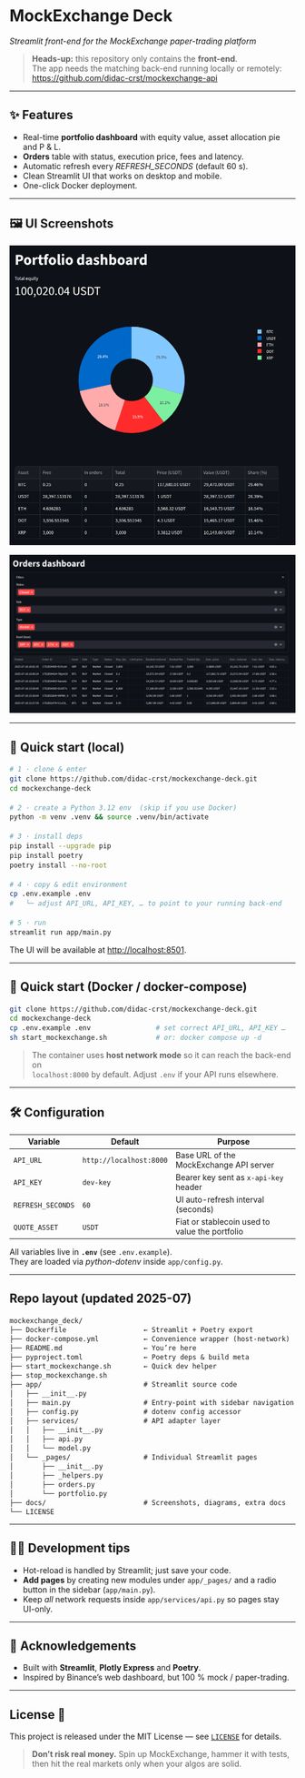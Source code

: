 # MockExchange Deck  
*Streamlit front-end for the MockExchange paper-trading platform*

> **Heads-up:** this repository only contains the **front-end**.  
> The app needs the matching back-end running locally or remotely:  
> <https://github.com/didac-crst/mockexchange-api>

---

## ✨ Features  

*   Real-time **portfolio dashboard** with equity value, asset allocation pie and P & L.  
*   **Orders** table with status, execution price, fees and latency.  
*   Automatic refresh every *REFRESH_SECONDS* (default 60 s).  
*   Clean Streamlit UI that works on desktop and mobile.  
*   One-click Docker deployment.

---

## 🖼️ UI Screenshots 

![Portfolio dashboard](./docs/img/portfolio_page.png)

![Orders page](./docs/img/orders_page.png)

---

## 🚀 Quick start (local)

```bash
# 1 · clone & enter
git clone https://github.com/didac-crst/mockexchange-deck.git
cd mockexchange-deck

# 2 · create a Python 3.12 env  (skip if you use Docker)
python -m venv .venv && source .venv/bin/activate

# 3 · install deps
pip install --upgrade pip
pip install poetry
poetry install --no-root

# 4 · copy & edit environment
cp .env.example .env
#   └─ adjust API_URL, API_KEY, … to point to your running back-end

# 5 · run
streamlit run app/main.py
```

The UI will be available at <http://localhost:8501>.

---

## 🐳 Quick start (Docker / docker-compose)

```bash
git clone https://github.com/didac-crst/mockexchange-deck.git
cd mockexchange-deck
cp .env.example .env                # set correct API_URL, API_KEY …
sh start_mockexchange.sh            # or: docker compose up -d
```

> The container uses **host network mode** so it can reach the back-end on  
> `localhost:8000` by default. Adjust `.env` if your API runs elsewhere.

---

## 🛠️ Configuration  

| Variable        | Default           | Purpose                                          |
|-----------------|-------------------|--------------------------------------------------|
| `API_URL`       | `http://localhost:8000` | Base URL of the MockExchange API server |
| `API_KEY`       | `dev-key`         | Bearer key sent as `x-api-key` header            |
| `REFRESH_SECONDS` | `60`            | UI auto-refresh interval (seconds)               |
| `QUOTE_ASSET`   | `USDT`            | Fiat or stablecoin used to value the portfolio   |

All variables live in **`.env`** (see `.env.example`).  
They are loaded via *python-dotenv* inside `app/config.py`.

---

## Repo layout (updated 2025-07)  

```text
mockexchange_deck/
├── Dockerfile                   ← Streamlit + Poetry export 
├── docker-compose.yml           ← Convenience wrapper (host‑network)
├── README.md                    ← You’re here
├── pyproject.toml               ← Poetry deps & build meta
├── start_mockexchange.sh        ← Quick dev helper
├── stop_mockexchange.sh
├── app/                         # Streamlit source code
│   ├── __init__.py              
│   ├── main.py                  # Entry‑point with sidebar navigation
│   ├── config.py                # dotenv config accessor
│   ├── services/                # API adapter layer
│   │   ├── __init__.py
│   │   ├── api.py
│   │   └── model.py
│   └── _pages/                  # Individual Streamlit pages
│       ├── __init__.py
│       ├── _helpers.py
│       ├── orders.py
│       └── portfolio.py
├── docs/                        # Screenshots, diagrams, extra docs
└── LICENSE
```

---

## 🧑‍💻 Development tips  

*   Hot-reload is handled by Streamlit; just save your code.  
*   **Add pages** by creating new modules under `app/_pages/` and a radio  
    button in the sidebar (`app/main.py`).  
*   Keep *all* network requests inside `app/services/api.py` so pages stay  
    UI-only.

---

## 🙏 Acknowledgements  

*   Built with **Streamlit**, **Plotly Express** and **Poetry**.  
*   Inspired by Binance’s web dashboard, but 100 % mock / paper-trading.

---  

## License 🪪  

This project is released under the MIT License — see [`LICENSE`](LICENSE) for details.  

> **Don’t risk real money.**  Spin up MockExchange, hammer it with tests, then hit the real markets only when your algos are solid.
